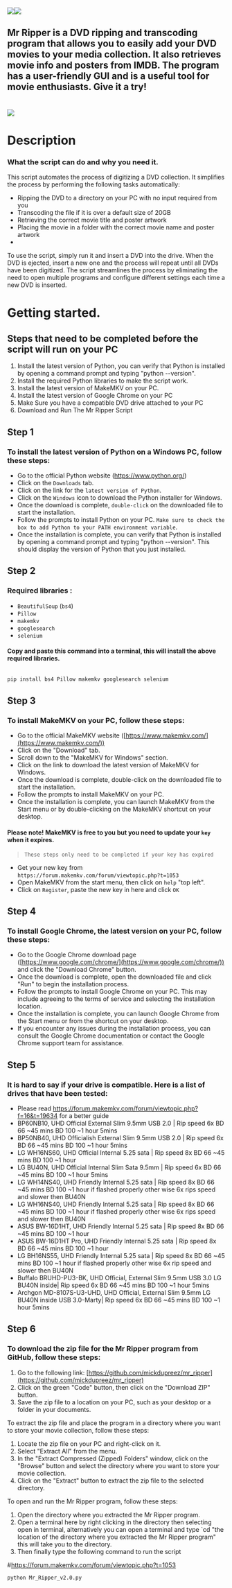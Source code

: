 
  

# ![](https://i.imgur.com/kle7CYE.jpeg)![](https://img.shields.io/github/last-commit/mickdupreez/mr_ripper?style=for-the-badge)

  

  

## Mr Ripper is a DVD ripping and transcoding program that allows you to easily add your DVD movies to your media collection. It also retrieves movie info and posters from IMDB. The program has a user-friendly GUI and is a useful tool for movie enthusiasts. Give it a try!

  

  

  

# ![](https://i.imgur.com/4npssPG.jpeg)
# Description
### What the script can do and why you need it. 
This script automates the process of digitizing a DVD collection. It simplifies the process by performing the following tasks automatically:

- Ripping the DVD to a directory on your PC with no input required from you
- Transcoding the file if it is over a default size of 20GB
- Retrieving the correct movie title and poster artwork
- Placing the movie in a folder with the correct movie name and poster artwork
- 
To use the script, simply run it and insert a DVD into the drive. When the DVD is ejected, insert a new one and the process will repeat until all DVDs have been digitized. The script streamlines the process by eliminating the need to open multiple programs and configure different settings each time a new DVD is inserted.

# Getting started.
## Steps that need to be completed before the script will run on your PC

 1. Install the latest version of Python,  you can verify that Python is installed by opening a command prompt and typing "python --version".
 2. Install the required Python libraries to make the script work.
 3. Install the latest version of MakeMKV on your PC.
 4. Install the latest version of Google Chrome on your PC
 5. Make Sure you have a compatible DVD drive attached to your PC
 6. Download and Run The Mr Ripper Script


## Step 1
  ### To install the latest version of Python on a Windows PC, follow these steps:
-   Go to the official Python website (https://www.python.org/)
-   Click on the `Downloads` tab.
-   Click on the link for the `latest version of Python`.
-   Click on the `Windows` icon to download the Python installer for Windows.
-   Once the download is complete, `double-click` on the downloaded file to start the installation.
-   Follow the prompts to install Python on your PC. `Make sure to check the box to add Python to your PATH environment variable`.
-   Once the installation is complete, you can verify that Python is installed by opening a command prompt and typing "python --version". This should display the version of Python that you just installed.

## Step 2
### Required libraries :

-   `BeautifulSoup` (`bs4`)
-   `Pillow`
-   `makemkv`
-   `googlesearch`
-   `selenium`

#### Copy and paste this command into a terminal, this will install the above required libraries.
```bash

pip install bs4 Pillow makemkv googlesearch selenium

```

## Step 3
### To install MakeMKV on your PC, follow these steps:

- Go to the official MakeMKV website ([https://www.makemkv.com/](https://www.makemkv.com/))
- Click on the "Download" tab.
- Scroll down to the "MakeMKV for Windows" section.
- Click on the link to download the latest version of MakeMKV for Windows.
- Once the download is complete, double-click on the downloaded file to start the installation.
- Follow the prompts to install MakeMKV on your PC.
- Once the installation is complete, you can launch MakeMKV from the Start menu or by double-clicking on the MakeMKV shortcut on your desktop.
#### Please note! MakeMKV is free to you but you need to update your `key` when it expires.

> `These steps only need to be completed if your key has expired`

-  Get your new key from `https://forum.makemkv.com/forum/viewtopic.php?t=1053`
- Open MakeMKV from the start menu, then click on `help` "top left".
- Click on `Register`, paste the new key in here and click `OK`

## Step 4
### To install Google Chrome, the latest version on your PC, follow these steps:

-  Go to the Google Chrome download page ([https://www.google.com/chrome/](https://www.google.com/chrome/)) and click the "Download Chrome" button.
-  Once the download is complete, open the downloaded file and click "Run" to begin the installation process.
-  Follow the prompts to install Google Chrome on your PC. This may include agreeing to the terms of service and selecting the installation location.
-  Once the installation is complete, you can launch Google Chrome from the Start menu or from the shortcut on your desktop.
-  If you encounter any issues during the installation process, you can consult the Google Chrome documentation or contact the Google Chrome support team for assistance.

## Step 5
### It is hard to say if your drive is compatible. Here is a list of drives that have been tested:
-  Please read https://forum.makemkv.com/forum/viewtopic.php?f=16&t=19634 for a better guide
-  BP60NB10, UHD Official External Slim 9.5mm USB 2.0 | Rip speed 6x BD 66 ~45 mins BD 100 ~1 hour 5mins  
-  BP50NB40, UHD Officialish External Slim 9.5mm USB 2.0 | Rip speed 6x BD 66 ~45 mins BD 100 ~1 hour 5mins  
-  LG WH16NS60, UHD Official Internal 5.25 sata | Rip speed 8x BD 66 ~45 mins BD 100 ~1 hour  
-  LG BU40N, UHD Official Internal Slim Sata 9.5mm | Rip speed 6x BD 66 ~45 mins BD 100 ~1 hour 5mins  
-  LG WH14NS40, UHD Friendly Internal 5.25 sata | Rip speed 8x BD 66 ~45 mins BD 100 ~1 hour if flashed properly other wise 6x rips speed and slower then BU40N  
-  LG WH16NS40, UHD Friendly Internal 5.25 sata | Rip speed 8x BD 66 ~45 mins BD 100 ~1 hour if flashed properly other wise 6x rips speed and slower then BU40N  
-  ASUS BW-16D1HT, UHD Friendly Internal 5.25 sata | Rip speed 8x BD 66 ~45 mins BD 100 ~1 hour  
-  ASUS BW-16D1HT Pro, UHD Friendly Internal 5.25 sata | Rip speed 8x BD 66 ~45 mins BD 100 ~1 hour  
-  LG BH16NS55, UHD Friendly Internal 5.25 sata | Rip speed 8x BD 66 ~45 mins BD 100 ~1 hour if flashed properly other wise 6x rip speed and slower then BU40N  
-  Buffalo BRUHD-PU3-BK, UHD Official, External Slim 9.5mm USB 3.0 LG BU40N inside| Rip speed 6x BD 66 ~45 mins BD 100 ~1 hour 5mins  
-  Archgon MD-8107S-U3-UHD, UHD Official, External Slim 9.5mm LG BU40N inside USB 3.0-Marty| Rip speed 6x BD 66 ~45 mins BD 100 ~1 hour 5mins

## Step 6

### To download the zip file for the Mr Ripper program from GitHub, follow these steps:

1.  Go to the following link: [https://github.com/mickdupreez/mr_ripper](https://github.com/mickdupreez/mr_ripper)
2.  Click on the green "Code" button, then click on the "Download ZIP" button.
3.  Save the zip file to a location on your PC, such as your desktop or a folder in your documents.

To extract the zip file and place the program in a directory where you want to store your movie collection, follow these steps:

1.  Locate the zip file on your PC and right-click on it.
2.  Select "Extract All" from the menu.
3.  In the "Extract Compressed (Zipped) Folders" window, click on the "Browse" button and select the directory where you want to store your movie collection.
4.  Click on the "Extract" button to extract the zip file to the selected directory.

To open and run the Mr Ripper program, follow these steps:

1.  Open the directory where you extracted the Mr Ripper program. 
2.  Open a terminal here by right clicking in the directory then selecting open in terminal, alternatively you can open a terminal and type `cd "the location of the directory where you extracted the Mr Ripper program" this will take you to the directory.
3. Then finally type the following command to run the script



#https://forum.makemkv.com/forum/viewtopic.php?t=1053
```bash
python Mr_Ripper_v2.0.py
```

